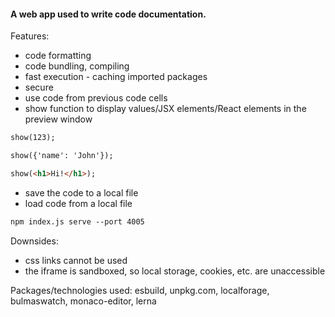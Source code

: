 #### A web app used to write code documentation.

Features:

+ code formatting
+ code bundling, compiling
+ fast execution - caching imported packages
+ secure
+ use code from previous code cells
+ show function to display values/JSX elements/React elements in the preview window

```html
show(123);

show({'name': 'John'});

show(<h1>Hi!</h1>);
```

+ save the code to a local file
+ load code from a local file

```html
npm index.js serve --port 4005
```

Downsides:

+ css links cannot be used
+ the iframe is sandboxed, so local storage, cookies, etc. are unaccessible

Packages/technologies used: esbuild, unpkg.com, localforage, bulmaswatch, monaco-editor, lerna
